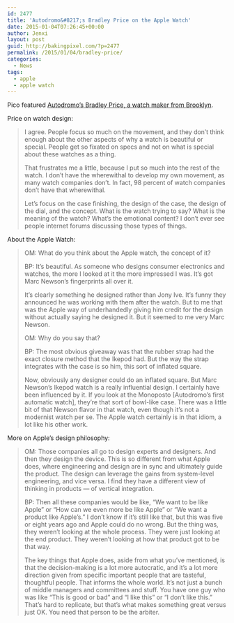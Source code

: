 ```yaml
---
id: 2477
title: 'Autodromo&#8217;s Bradley Price on the Apple Watch'
date: 2015-01-04T07:26:45+00:00
author: Jenxi
layout: post
guid: http://bakingpixel.com/?p=2477
permalink: /2015/01/04/bradley-price/
categories:
  - News
tags:
  - apple
  - apple watch
---
```

Pico featured [Autodromo&#8217;s Bradley Price, a watch maker from Brooklyn](http://pi.co/bradley-price/).

Price on watch design:

> I agree. People focus so much on the movement, and they don’t think enough about the other aspects of why a watch is beautiful or special. People get so fixated on specs and not on what is special about these watches as a thing.
> 
> That frustrates me a little, because I put so much into the rest of the watch. I don’t have the wherewithal to develop my own movement, as many watch companies don’t. In fact, 98 percent of watch companies don’t have that wherewithal.
> 
> Let’s focus on the case finishing, the design of the case, the design of the dial, and the concept. What is the watch trying to say? What is the meaning of the watch? What’s the emotional content? I don’t ever see people internet forums discussing those types of things. 

About the Apple Watch:

> OM: What do you think about the Apple watch, the concept of it?
> 
> BP: It’s beautiful. As someone who designs consumer electronics and watches, the more I looked at it the more impressed I was. It’s got Marc Newson’s fingerprints all over it.
> 
> It’s clearly something he designed rather than Jony Ive. It’s funny they announced he was working with them after the watch. But to me that was the Apple way of underhandedly giving him credit for the design without actually saying he designed it. But it seemed to me very Marc Newson.
> 
> OM: Why do you say that?
> 
> BP: The most obvious giveaway was that the rubber strap had the exact closure method that the Ikepod had. But the way the strap integrates with the case is so him, this sort of inflated square.
> 
> Now, obviously any designer could do an inflated square. But Marc Newson’s Ikepod watch is a really influential design. I certainly have been influenced by it. If you look at the Monoposto [Autodromo’s first automatic watch], they’re that sort of bowl-like case. There was a little bit of that Newson flavor in that watch, even though it’s not a modernist watch per se. The Apple watch certainly is in that idiom, a lot like his other work. 

More on Apple&#8217;s design philosophy:

> OM: Those companies all go to design experts and designers. And then they design the device. This is so different from what Apple does, where engineering and design are in sync and ultimately guide the product. The design can leverage the gains from system-level engineering, and vice versa. I find they have a different view of thinking in products — of vertical integration.
> 
> BP: Then all these companies would be like, “We want to be like Apple” or “How can we even more be like Apple” or “We want a product like Apple’s.” I don’t know if it’s still like that, but this was five or eight years ago and Apple could do no wrong. But the thing was, they weren’t looking at the whole process. They were just looking at the end product. They weren’t looking at how that product got to be that way.
> 
> The key things that Apple does, aside from what you’ve mentioned, is that the decision-making is a lot more autocratic, and it’s a lot more direction given from specific important people that are tasteful, thoughtful people. That informs the whole world. It’s not just a bunch of middle managers and committees and stuff. You have one guy who was like “This is good or bad” and “I like this” or “I don’t like this.” That’s hard to replicate, but that’s what makes something great versus just OK. You need that person to be the arbiter.